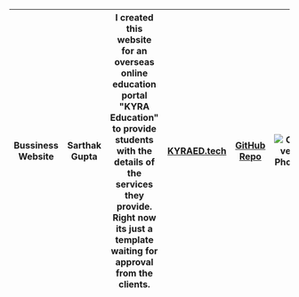 | Bussiness Website | Sarthak Gupta | I created this website for an overseas online education portal "KYRA Education" to provide students with the details of the services they provide. Right now its just a template waiting for approval from the clients. | [KYRAED.tech](https://kyraed.tech) | [GitHub Repo](https://github.com/sg45905/HTML/KYRA-ED) | ![Cover Photo](IMAGE_LINK) |
|-|-|-|-|-|-|